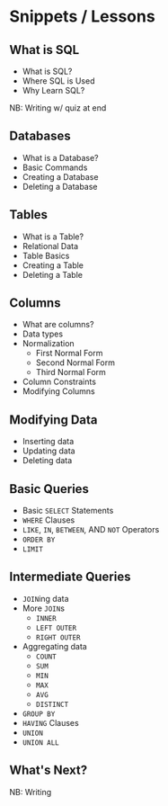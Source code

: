 # Snippets / Lessons

## What is SQL

* What is SQL?
* Where SQL is Used
* Why Learn SQL?

NB: Writing w/ quiz at end

## Databases
* What is a Database?
* Basic Commands
* Creating a Database
* Deleting a Database

## Tables
* What is a Table?
* Relational Data
* Table Basics
* Creating a Table
* Deleting a Table

## Columns
* What are columns?
* Data types
* Normalization
  * First Normal Form
  * Second Normal Form
  * Third Normal Form
* Column Constraints
* Modifying Columns

## Modifying Data

* Inserting data
* Updating data
* Deleting data

## Basic Queries
* Basic `SELECT` Statements
* `WHERE` Clauses
* `LIKE`, `IN`, `BETWEEN`, AND `NOT` Operators
* `ORDER BY`
* `LIMIT`

## Intermediate Queries
* `JOIN`ing data
* More `JOIN`s
    * `INNER`
    * `LEFT OUTER`
    * `RIGHT OUTER`
* Aggregating data
   * `COUNT`
   * `SUM`
   * `MIN`
   * `MAX`
   * `AVG`
   * `DISTINCT`
* `GROUP BY`
* `HAVING` Clauses
* `UNION`
* `UNION ALL`

## What's Next?
NB: Writing

